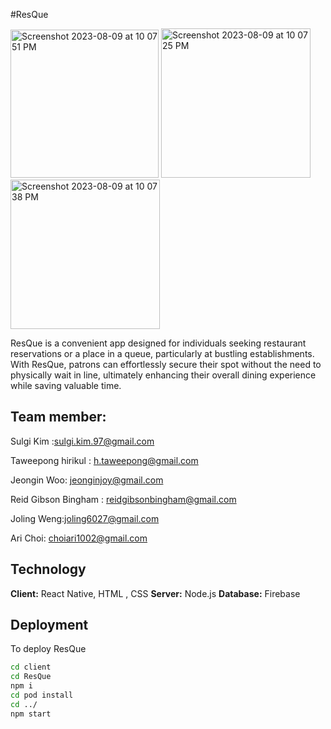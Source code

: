 #ResQue


 <img width="237" alt="Screenshot 2023-08-09 at 10 07 51 PM" src="https://github.com/TaweepongH/ResQue_FE/assets/79826612/1531c9fe-99ed-47e9-bfee-25f5f8980933">
 <img width="239" alt="Screenshot 2023-08-09 at 10 07 25 PM" src="https://github.com/TaweepongH/ResQue_FE/assets/79826612/ea8ba0db-b574-4956-92e2-ca3641d18d42">
 <img width="239" alt="Screenshot 2023-08-09 at 10 07 38 PM" src="https://github.com/TaweepongH/ResQue_FE/assets/79826612/0ee72ca3-d9e6-4427-97b9-f435722319e5">


 ResQue is a convenient app designed for individuals seeking restaurant reservations or a place in a queue, particularly at bustling establishments. With ResQue, patrons can effortlessly secure their spot without the need to physically wait in line, ultimately enhancing their overall dining experience while saving valuable time.

 Team member:
 --------

 Sulgi Kim :sulgi.kim.97@gmail.com

 Taweepong hirikul : h.taweepong@gmail.com 

 Jeongin Woo: jeonginjoy@gmail.com

 Reid Gibson Bingham : reidgibsonbingham@gmail.com 

 Joling Weng:joling6027@gmail.com

 Ari Choi: choiari1002@gmail.com 
 
 ## Technology
 **Client:** React Native, HTML , CSS
 **Server:** Node.js
 **Database:** Firebase

 ## Deployment

 To deploy ResQue

 ```bash
 cd client 
 cd ResQue
 npm i 
 cd pod install
 cd ../
 npm start
 ```
